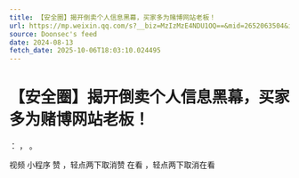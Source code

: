```yaml
---
title: 【安全圈】揭开倒卖个人信息黑幕，买家多为赌博网站老板！
url: https://mp.weixin.qq.com/s?__biz=MzIzMzE4NDU1OQ==&mid=2652063504&idx=3&sn=729e34ce9831013b9404508221c9697c
source: Doonsec's feed
date: 2024-08-13
fetch_date: 2025-10-06T18:03:10.024495
---
```


# 【安全圈】揭开倒卖个人信息黑幕，买家多为赌博网站老板！

：
，
。

视频
小程序
赞
，轻点两下取消赞
在看
，轻点两下取消在看